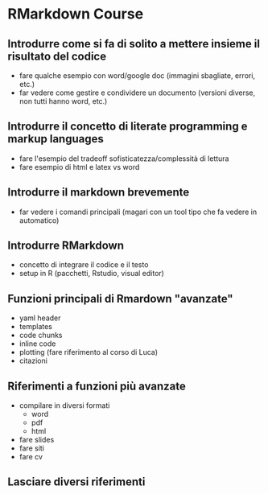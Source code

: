 # RMarkdown Course

## Introdurre come si fa di solito a mettere insieme il risultato del codice

- fare qualche esempio con word/google doc (immagini sbagliate, errori, etc.)
- far vedere come gestire e condividere un documento (versioni diverse, non tutti hanno word, etc.)

## Introdurre il concetto di literate programming e markup languages

- fare l'esempio del tradeoff sofisticatezza/complessità di lettura
- fare esempio di html e latex vs word

## Introdurre il markdown brevemente

- far vedere i comandi principali (magari con un tool tipo che fa vedere in automatico)

## Introdurre RMarkdown

- concetto di integrare il codice e il testo
- setup in R (pacchetti, Rstudio, visual editor)

## Funzioni principali di Rmardown "avanzate"

- yaml header
- templates
- code chunks
- inline code
- plotting (fare riferimento al corso di Luca)
- citazioni

## Riferimenti a funzioni più avanzate

- compilare in diversi formati
    - word
    - pdf
    - html
- fare slides
- fare siti
- fare cv

## Lasciare diversi riferimenti

